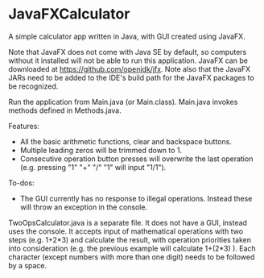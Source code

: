 # JavaFXCalculator
A simple calculator app written in Java, with GUI created using JavaFX.

Note that JavaFX does not come with Java SE by default, so computers without it installed will not be able to run this application. JavaFX can be downloaded at https://github.com/openjdk/jfx.
Note also that the JavaFX JARs need to be added to the IDE's build path for the JavaFX packages to be recognized.


Run the application from Main.java (or Main.class).
Main.java invokes methods defined in Methods.java.

Features:
- All the basic arithmetic functions, clear and backspace buttons.
- Multiple leading zeros will be trimmed down to 1.
- Consecutive operation button presses will overwrite the last operation (e.g. pressing "1" "+" "/" "1" will input "1/1").

To-dos:
- The GUI currently has no response to illegal operations. Instead these will throw an exception in the console.


TwoOpsCalculator.java is a separate file. It does not have a GUI, instead uses the console. It accepts input of mathematical operations with two steps (e.g. 1+2\*3) and calculate the result, with operation priorities taken into consideration (e.g. the previous example will calculate 1+(2\*3) ). Each character (except numbers with more than one digit) needs to be followed by a space.
